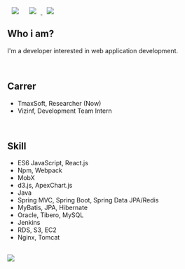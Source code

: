 <div>
    <img 
        src="https://hits.seeyoufarm.com/api/count/incr/badge.svg?url=https%3A%2F%2Fgithub.com%2Fli935"
        style="height : auto; margin-left : 10px; margin-right : 10px;"/>
    <a href="https://www.notion.so/jamesdonghyunkim/_DonghyunKim-bcc26f23239540a9b495996b55467e9f">
    <img 
        src="http://img.shields.io/badge/-Notion-black?style=flat&logo=Notion&link=https://www.notion.so/jamesdonghyunkim/_DonghyunKim-bcc26f23239540a9b495996b55467e9f"
        style="height : auto; margin-left : 10px; margin-right : 10px;"/>
</a>
    <a href="https://instagram.com/">
    <img 
        src="http://img.shields.io/badge/-Instagram-black?style=flat&logo=Instagram&link=https://instagram.com/"
        style="height : auto; margin-left : 10px; margin-right : 10px;"/>
</a>
</div>

## Who i am?

I'm a developer interested in web application development.

<br>

## Carrer

- TmaxSoft, Researcher (Now)
- Vizinf, Development Team Intern

<br>

## Skill

- ES6 JavaScript, React.js
- Npm, Webpack
- MobX
- d3.js, ApexChart.js
- Java
- Spring MVC, Spring Boot, Spring Data JPA/Redis
- MyBatis, JPA, Hibernate
- Oracle, Tibero, MySQL
- Jenkins
- RDS, S3, EC2
- Nginx, Tomcat

<br>
<img align='center' src="http://mazassumnida.wtf/api/v2/generate_badge?boj=kim_dh93" href="www.naver.com">
